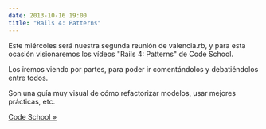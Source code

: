 ```yaml
---
date: 2013-10-16 19:00
title: "Rails 4: Patterns"
---
```


Este miércoles será nuestra segunda reunión de valencia.rb, y para esta ocasión visionaremos los vídeos "Rails 4: Patterns" de Code School.
 
Los iremos viendo por partes, para poder ir comentándolos y debatiéndolos entre todos.
 
Son una guía muy visual de cómo refactorizar modelos, usar mejores prácticas, etc.

[Code School »](https://www.codeschool.com/courses/rails-4-patterns)

